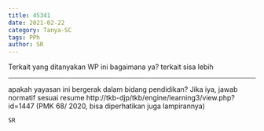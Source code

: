 ```yaml
---
title: 45341
date: 2021-02-22
category: Tanya-SC
tags: PPh
author: SR
---
```


Terkait yang ditanyakan WP ini bagaimana ya? terkait sisa lebih

---

apakah yayasan ini bergerak dalam bidang pendidikan? Jika iya, jawab normatif sesuai resume http://tkb-djp/tkb/engine/learning3/view.php?id=1447 (PMK 68/ 2020, bisa diperhatikan juga lampirannya)

`SR`
